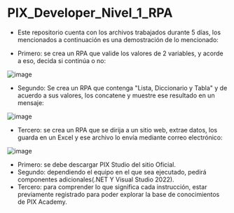 # PIX_Developer_Nivel_1_RPA

- Este repositorio cuenta con los archivos trabajados durante 5 días, los mencionados a continuación es una demostración de lo mencionado:

- Primero: se crea un RPA que valide los valores de 2 variables, y acorde a eso, decida si continúa o no:

![image](https://github.com/user-attachments/assets/46f34ee8-cbcd-4dae-b65d-0a8bafa2f597)

- Segundo: Se crea un RPA que contenga "Lista, Diccionario y Tabla" y de acuerdo a sus valores, los concatene y muestre ese resultado en un mensaje:

![image](https://github.com/user-attachments/assets/21215d3a-943b-4b03-a93d-eb17b60981c4)

- Tercero: se crea un RPA que se dirija a un sitio web, extrae datos, los guarda en un Excel y ese archivo lo envía mediante correo electrónico:

![image](https://github.com/user-attachments/assets/8aeb5988-b924-4491-baf7-3a46935411f5)

- Primero: se debe descargar PIX Studio del sitio Oficial.
- Segundo: dependiendo el equipo en el que sea ejecutado, pedirá componentes adicionales(.NET Y Visual Studio 2022).
- Tercero: para comprender lo que significa cada instrucción, estar previamente registrado para poder explorar la base de conocimientos de PIX Academy.

